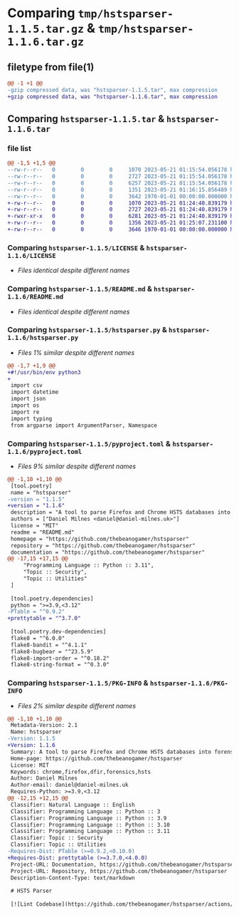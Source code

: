 # Comparing `tmp/hstsparser-1.1.5.tar.gz` & `tmp/hstsparser-1.1.6.tar.gz`

## filetype from file(1)

```diff
@@ -1 +1 @@
-gzip compressed data, was "hstsparser-1.1.5.tar", max compression
+gzip compressed data, was "hstsparser-1.1.6.tar", max compression
```

## Comparing `hstsparser-1.1.5.tar` & `hstsparser-1.1.6.tar`

### file list

```diff
@@ -1,5 +1,5 @@
--rw-r--r--   0        0        0     1070 2023-05-21 01:15:54.056178 hstsparser-1.1.5/LICENSE
--rw-r--r--   0        0        0     2727 2023-05-21 01:15:54.056178 hstsparser-1.1.5/README.md
--rw-r--r--   0        0        0     6257 2023-05-21 01:15:54.056178 hstsparser-1.1.5/hstsparser.py
--rw-r--r--   0        0        0     1351 2023-05-21 01:16:15.856489 hstsparser-1.1.5/pyproject.toml
--rw-r--r--   0        0        0     3642 1970-01-01 00:00:00.000000 hstsparser-1.1.5/PKG-INFO
+-rw-r--r--   0        0        0     1070 2023-05-21 01:24:40.839179 hstsparser-1.1.6/LICENSE
+-rw-r--r--   0        0        0     2727 2023-05-21 01:24:40.839179 hstsparser-1.1.6/README.md
+-rwxr-xr-x   0        0        0     6281 2023-05-21 01:24:40.839179 hstsparser-1.1.6/hstsparser.py
+-rw-r--r--   0        0        0     1356 2023-05-21 01:25:07.231100 hstsparser-1.1.6/pyproject.toml
+-rw-r--r--   0        0        0     3646 1970-01-01 00:00:00.000000 hstsparser-1.1.6/PKG-INFO
```

### Comparing `hstsparser-1.1.5/LICENSE` & `hstsparser-1.1.6/LICENSE`

 * *Files identical despite different names*

### Comparing `hstsparser-1.1.5/README.md` & `hstsparser-1.1.6/README.md`

 * *Files identical despite different names*

### Comparing `hstsparser-1.1.5/hstsparser.py` & `hstsparser-1.1.6/hstsparser.py`

 * *Files 1% similar despite different names*

```diff
@@ -1,7 +1,9 @@
+#!/usr/bin/env python3
+
 import csv
 import datetime
 import json
 import os
 import re
 import typing
 from argparse import ArgumentParser, Namespace
```

### Comparing `hstsparser-1.1.5/pyproject.toml` & `hstsparser-1.1.6/pyproject.toml`

 * *Files 9% similar despite different names*

```diff
@@ -1,10 +1,10 @@
 [tool.poetry]
 name = "hstsparser"
-version = "1.1.5"
+version = "1.1.6"
 description = "A tool to parse Firefox and Chrome HSTS databases into forensic artifacts."
 authors = ["Daniel Milnes <daniel@daniel-milnes.uk>"]
 license = "MIT"
 readme = "README.md"
 homepage = "https://github.com/thebeanogamer/hstsparser"
 repository = "https://github.com/thebeanogamer/hstsparser"
 documentation = "https://github.com/thebeanogamer/hstsparser"
@@ -17,15 +17,15 @@
     "Programming Language :: Python :: 3.11",
     "Topic :: Security",
     "Topic :: Utilities"
 ]
 
 [tool.poetry.dependencies]
 python = ">=3.9,<3.12"
-PTable = "^0.9.2"
+prettytable = "^3.7.0"
 
 [tool.poetry.dev-dependencies]
 flake8 = "^6.0.0"
 flake8-bandit = "^4.1.1"
 flake8-bugbear = "^23.5.9"
 flake8-import-order = "^0.18.2"
 flake8-string-format = "^0.3.0"
```

### Comparing `hstsparser-1.1.5/PKG-INFO` & `hstsparser-1.1.6/PKG-INFO`

 * *Files 2% similar despite different names*

```diff
@@ -1,10 +1,10 @@
 Metadata-Version: 2.1
 Name: hstsparser
-Version: 1.1.5
+Version: 1.1.6
 Summary: A tool to parse Firefox and Chrome HSTS databases into forensic artifacts.
 Home-page: https://github.com/thebeanogamer/hstsparser
 License: MIT
 Keywords: chrome,firefox,dfir,forensics,hsts
 Author: Daniel Milnes
 Author-email: daniel@daniel-milnes.uk
 Requires-Python: >=3.9,<3.12
@@ -12,15 +12,15 @@
 Classifier: Natural Language :: English
 Classifier: Programming Language :: Python :: 3
 Classifier: Programming Language :: Python :: 3.9
 Classifier: Programming Language :: Python :: 3.10
 Classifier: Programming Language :: Python :: 3.11
 Classifier: Topic :: Security
 Classifier: Topic :: Utilities
-Requires-Dist: PTable (>=0.9.2,<0.10.0)
+Requires-Dist: prettytable (>=3.7.0,<4.0.0)
 Project-URL: Documentation, https://github.com/thebeanogamer/hstsparser
 Project-URL: Repository, https://github.com/thebeanogamer/hstsparser
 Description-Content-Type: text/markdown
 
 # HSTS Parser
 
 [![Lint Codebase](https://github.com/thebeanogamer/hstsparser/actions/workflows/lint.yaml/badge.svg)](https://github.com/thebeanogamer/hstsparser/actions/workflows/lint.yaml) [![Build Releases](https://github.com/thebeanogamer/hstsparser/actions/workflows/build.yaml/badge.svg)](https://github.com/thebeanogamer/hstsparser/actions/workflows/build.yaml) [![Licence](https://img.shields.io/github/license/thebeanogamer/hstsparser)](./LICENSE) ![Python 3.11.x](https://img.shields.io/badge/python-3.11.x-yellow.svg) [![PyPI](https://img.shields.io/pypi/v/hstsparser)](https://pypi.org/project/hstsparser) [![Downloads](https://pepy.tech/badge/hstsparser)](https://pepy.tech/project/hstsparser)
```

